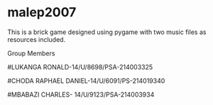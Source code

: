 # malep2007
This is a brick game designed using pygame with two music files as resources included.

Group Members

#LUKANGA RONALD-14/U/8698/PSA-214003325

#CHODA RAPHAEL DANIEL-14/U/6091/PS-214019340

#MBABAZI CHARLES- 14/U/9123/PSA-214003934
